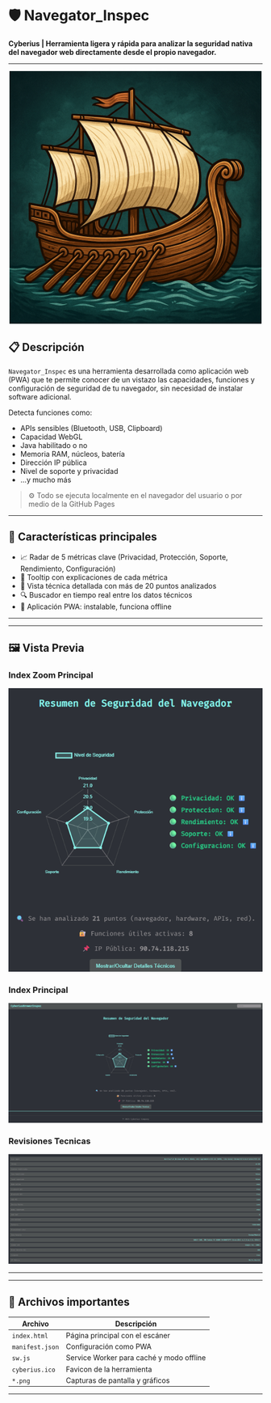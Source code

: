 # 🛡️ Navegator_Inspec

**Cyberius | Herramienta ligera y rápida para analizar la seguridad nativa del navegador web directamente desde el propio navegador.**

---

<p align="center">
  <img src="icono.png" alt="Banner" width="500"/>
</p

---

## 📋 Descripción

`Navegator_Inspec` es una herramienta desarrollada como aplicación web (PWA) que te permite conocer de un vistazo las capacidades, funciones y configuración de seguridad de tu navegador, sin necesidad de instalar software adicional.

Detecta funciones como:
- APIs sensibles (Bluetooth, USB, Clipboard)
- Capacidad WebGL
- Java habilitado o no
- Memoria RAM, núcleos, batería
- Dirección IP pública
- Nivel de soporte y privacidad
- ...y mucho más

> ⚙️ Todo se ejecuta localmente en el navegador del usuario o por medio de la GitHub Pages

---

## 🧭 Características principales

- 📈 Radar de 5 métricas clave (Privacidad, Protección, Soporte, Rendimiento, Configuración)
- 🎯 Tooltip con explicaciones de cada métrica
- 📌 Vista técnica detallada con más de 20 puntos analizados
- 🔍 Buscador en tiempo real entre los datos técnicos
- 📱 Aplicación PWA: instalable, funciona offline

---

---

## 🖼️ Vista Previa

### Index Zoom Principal
![index](./Index-zoom.png)

### Index Principal
![index](./Index.png)

### Revisiones Tecnicas
![Iniciando Búsqueda](./Revisiones.png)


---

---

## 📁 Archivos importantes

| Archivo         | Descripción                                        |
|----------------|----------------------------------------------------|
| `index.html`    | Página principal con el escáner                    |
| `manifest.json` | Configuración como PWA                            |
| `sw.js`         | Service Worker para caché y modo offline          |
| `cyberius.ico`  | Favicon de la herramienta                         |
| `*.png`         | Capturas de pantalla y gráficos                   |

---


